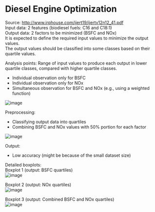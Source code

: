 # Diesel Engine Optimization

Source: http://www.irphouse.com/ijert19/ijertv12n12_41.pdf  
Input data: 2 features (biodiesel fuels: C16 and C18:1)  
Output data: 2 factors to be minimized (BSFC and NOx)  
It is expected to define the required input values to minimize the output values.  
The output values should be classified into some classes based on their quartile values.  
  
Analysis points: Range of input values to produce each output in lower quartile classes, compared with higher quartile classes.
- Individual observation only for BSFC
- Individual observation only for NOx
- Simultaneous observation for BSFC and NOx (e.g., using a weighted function)
  
![image](https://user-images.githubusercontent.com/42261330/122784178-31d42180-d2ed-11eb-804b-895252c80110.png)

Preprocessing:  
- Classifying output data into quartiles  
- Combining BSFC and NOx values with 50% portion for each factor  

![image](https://user-images.githubusercontent.com/42261330/122844860-81dad480-d33d-11eb-8372-c77931320e3f.png)

Output:  
- Low accuracy (might be because of the small dataset size)  
  
Detailed boxplots:  
Boxplot 1 (output: BSFC quartiles)  
![image](https://user-images.githubusercontent.com/42261330/122844936-a46ced80-d33d-11eb-8810-6a4fe377aa87.png)  
  
Boxplot 2 (output: NOx quartiles)  
![image](https://user-images.githubusercontent.com/42261330/122844984-b5b5fa00-d33d-11eb-8be3-fc9bc8d1a51f.png)  
  
Boxplot 3 (output: Combined BSFC and NOx quartiles)  
![image](https://user-images.githubusercontent.com/42261330/122845009-bea6cb80-d33d-11eb-84e7-e1cefd48f860.png)

